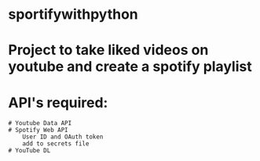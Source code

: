# sportifywithpython
# Project to take liked videos on youtube and create a spotify playlist

# API's required:
    # Youtube Data API
    # Spotify Web API
        User ID and OAuth token
        add to secrets file
    # YouTube DL
